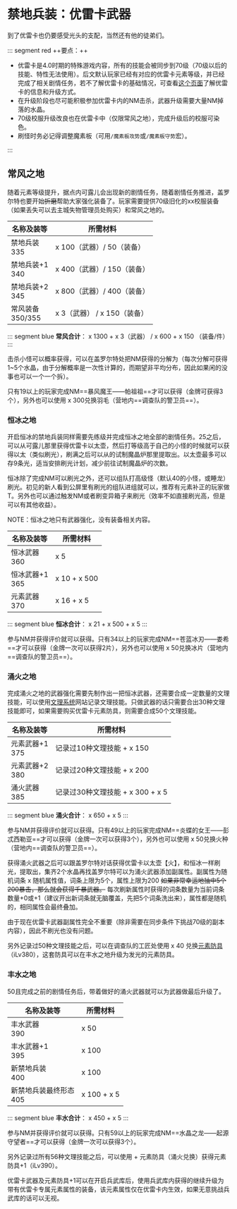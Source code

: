 # 禁地兵装：优雷卡武器

<FloatTOC /> 

到了优雷卡也仍要感受光头的支配，当然还有他的徒弟们。

::: segment red
++要点：++

- 优雷卡是4.0时期的特殊游戏内容，所有的技能会被同步到70级（70级以后的技能、特性无法使用）。后文默认玩家已经有对应的优雷卡元素等级，并已经完成了相关剧情任务，若不了解优雷卡的基础情况，可查看[这个页面](./eureka.md)了解优雷卡的信息和升级方式。
- 在升级阶段也尽可能积极参加优雷卡内的NM击杀，武器升级需要大量NM掉落的水晶。
- 70级校服升级改良也在优雷卡中（仅限常风之地），完成升级后的校服可染色。
- 刷怪时务必记得调整魔素板（可用`/魔素板攻势`或`/魔素板守势`宏）。

:::

## 常风之地

随着元素等级提升，据点内可露儿会出现新的剧情任务，随着剧情任务推进，盖罗尔特也要开始~~折磨~~帮助大家强化装备了。玩家需要提供70级旧化的xx校服装备（如果丢失可以去主城失物管理员处购买）和常风之地的<item name="乱属性水晶" />。

| 名称及装等 | 所需材料 |
|  --  |  --  |
| 禁地兵装<br>335 | <item name="乱属性水晶" /> x 100（武器）/ 50（装备） |
| 禁地兵装+1<br>340 | <item name="乱属性水晶" /> x 400（武器）/ 150（装备） |
| 禁地兵装+2<br>345 | <item name="乱属性水晶" /> x 800（武器）/ 400（装备） |
| 常风装备<br>350/355 | <item name="帕祖祖的羽毛" /> x 3（武器） /<item name="常风水晶" /> x 150（装备） |

::: segment blue 
**常风合计**：<item name="乱属性水晶" /> x 1300 + <item name="帕祖祖的羽毛" /> x 3（武器） / <item name="乱属性水晶" /> x 600 + <item name="常风水晶" /> x 150 （装备/件）
:::

击杀小怪可以概率获得<item name="乱属性水晶" />，可以在盖罗尔特处把NM获得的<item name="常风水晶" />分解为<item name="乱属性水晶" />（每次分解可获得1~5个水晶，由于分解概率是一次性计算的，而期望非平均分布，因此如果闲的没事也可以一个一个拆）。

只有<i class="xiv elv"></i>19以上的玩家完成NM==暴风魔王——帕祖祖==才可以获得<item name="帕祖祖的羽毛" />（金牌可获得3个），另外也可以使用<item name="乱属性水晶" /> x 300兑换羽毛（营地内==调查队的警卫员==）。

### 恒冰之地

开启恒冰的禁地兵装同样需要先练级并完成恒冰之地全部的剧情任务。<i class="xiv elv"></i>25之后，可以从可露儿那里获得优雷卡以太壶，然后打等级高于自己的小怪的时候就可以获得以太（类似刷光），刷满之后可以从<Pos name="优雷卡恒冰之地" :x="6.1" :y="21.6" />的试制魔晶炉那里提取出<Item name="结冰乱属性水晶" />。以太壶最多可以存9条光，适当安排刷光计划，减少前往试制魔晶炉的次数。

恒冰除了完成NM可以刷光之外，还可以组队打高级怪（默认<i class="xiv elv"></i>40的小怪，或睡龙）刷光。初见的新人看到公屏里有刷光的组队进组就可以，推荐有元素补正的玩家做T。另外也可以通过触发NM或者刷变异箱子来刷光（效率不如直接刷光高，但是可以有其他收益）。

NOTE：恒冰之地只有武器强化，没有装备相关内容。

| 名称及装等 | 所需材料 |
|  --  |  --  |
| 恒冰武器<br>360 | <item name="结冰乱属性水晶" /> x 5 |
| 恒冰武器+1<br>365 | <item name="结冰乱属性水晶" /> x 10 + <item name="恒冰水晶" /> x 500 |
| 元素武器<br>370 | <item name="结冰乱属性水晶" /> x 16 + <item name="娄希的冰片" /> x 5 |

::: segment blue
**恒冰合计**：<item name="结冰乱属性水晶" /> x 21 + <item name="恒冰水晶" /> x 500 + <item name="娄希的冰片" /> x 5 
:::

参与NM并获得评价就可以获得<item name="恒冰水晶" />。只有<i class="xiv elv"></i>34以上的玩家完成NM==苍蓝冰刃——娄希==才可以获得<item name="娄希的冰片" />（金牌一次可以获得2片），另外也可以使用<item name="恒冰水晶" /> x 50兑换冰片（营地内==调查队的警卫员==）。

### 涌火之地

完成涌火之地的武器强化需要先制作出一把恒冰武器，还需要合成一定数量的文理技能，可以使用[文理系统](https://ffxiv-eureka.com/logograms)网站记录文理技能。只做武器的话只需要合出30种文理技能即可，如果需要购买优雷卡元素防具，则需要合成50个文理技能。

| 名称及装等 | 所需材料 |
|  --  |  --  |
| 元素武器+1<br>375 | 记录过10种文理技能 + <item name="涌火水晶" /> x 150 |
| 元素武器+2<br>380 | 记录过20种文理技能 + <item name="涌火水晶" /> x 200 |
| 涌火武器<br>385 | 记录过30种文理技能 + <item name="涌火水晶" /> x 300 + <item name="彭忒西勒亚的火种" /> x 5 |

::: segment blue
**涌火合计**：<item name="涌火水晶" /> x 650 + <item name="彭忒西勒亚的火种" /> x 5 
:::

参与NM并获得评价就可以获得<item name="涌火水晶" />。只有<i class="xiv elv"></i>49以上的玩家完成NM==炎蝶的女王——彭忒西勒亚==才可以获得<item name="彭忒西勒亚的火种" />（金牌一次可以获得3个），另外也可以使用<item name="涌火水晶" /> x 50兑换火种（营地内==调查队的警卫员==）。

获得涌火武器之后可以跟盖罗尔特对话获得优雷卡以太壶【火】，和恒冰一样刷光，提取出<Item name="爆炎乱属性水晶" />，集齐2个水晶再找盖罗尔特可以为涌火武器添加副属性。副属性为随机词条 x 随机属性值，词条上限为5个，属性上限为200 ~~如果非常幸运地抽中5个200暴击，那么就会获得千暴武器。~~ 每次刷新属性时获得的词条数量为当前词条数量+0或+1（建议开出新词条就无脑覆盖，先把5个词条洗出来），属性都是随机的，相同属性会最终叠加。

由于现在优雷卡武器副属性完全不重要（除非需要在同步条件下挑战70级的副本内容），因此不刷光也没有问题。

另外记录过50种文理技能之后，可以在调查队的工匠处<Pos name="优雷卡涌火之地" :x="15.4" :y="23.8" />使用<item name="涌火水晶" /> x 40 兑换[元素防具](https://ff14.huijiwiki.com/wiki/ItemSearch?name=%E5%85%83%E7%B4%A0&itemlevel_max=380&kind=3&rarity=3)（iLv380），这套防具可以在丰水之地升级为发光的元素防具。

### 丰水之地

<i class="xiv elv"></i>50且完成之前的剧情任务后，带着做好的涌火武器就可以为武器做最后升级了。

| 名称及装等 | 所需材料 |
|  --  |  --  |
| 丰水武器<br>390 | <item name="丰水水晶" /> x 50 |
| 丰水武器+1<br>395 | <item name="丰水水晶" /> x 100 |
| 新禁地兵装<br>400 | <item name="丰水水晶" /> x 100 |
| 新禁地兵装最终形态<br>405 | <item name="丰水水晶" /> x 100 + <item name="水晶龙之鳞" /> x 5 |

::: segment blue
**丰水合计**：<item name="丰水水晶" /> x 450 + <item name="水晶龙之鳞" /> x 5 
:::

参与NM并获得评价就可以获得<item name="丰水水晶" />。只有<i class="xiv elv"></i>59以上的玩家完成NM==水晶之龙——起源守望者==才可以获得<item name="水晶龙之鳞" />（金牌一次可以获得3个）。

另外记录过所有56种文理技能之后，可以使用<item name="丰水水晶" /> + 元素防具（涌火兑换）获得元素防具+1（iLv390）。

优雷卡武器及元素防具+1可以在开启兵武库后，使用兵武库内获得的<item name="优雷卡的断片 " />继续升级为带有优雷卡专属元素属性的装备，该元素属性仅在优雷卡内生效，如果无意挑战兵武库的话可以无视。